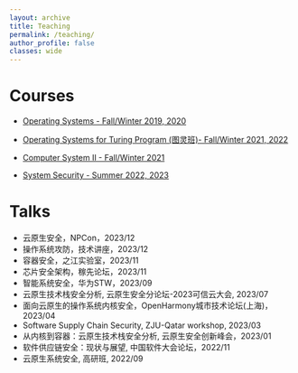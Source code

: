 ```yaml
---
layout: archive
title: Teaching
permalink: /teaching/
author_profile: false
classes: wide
---
```


Courses
=====
* [Operating Systems - Fall/Winter 2019, 2020]()

* [Operating Systems for Turing Program (图灵班)- Fall/Winter 2021, 2022]()

* [Computer System II - Fall/Winter 2021](https://courses.zju.edu.cn/)

* [System Security - Summer 2022, 2023](https://courses.zju.edu.cn/)



Talks
=====
* 云原生安全，NPCon，2023/12
* 操作系统攻防，技术讲座，2023/12
* 容器安全，之江实验室，2023/11
* 芯片安全架构，稼先论坛，2023/11
* 智能系统安全，华为STW，2023/09
* 云原生技术栈安全分析, 云原生安全分论坛-2023可信云大会, 2023/07
* 面向云原生的操作系统内核安全，OpenHarmony城市技术论坛(上海)，2023/04
* Software Supply Chain Security, ZJU-Qatar workshop, 2023/03
* 从内核到容器：云原生技术栈安全分析, 云原生安全创新峰会，2023/01
* 软件供应链安全：现状与展望, 中国软件大会论坛，2022/11
* 云原生系统安全, 高研班, 2022/09
